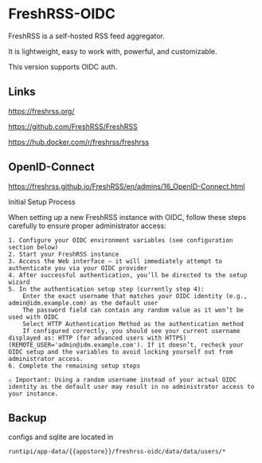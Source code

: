 # FreshRSS-OIDC

FreshRSS is a self-hosted RSS feed aggregator.

It is lightweight, easy to work with, powerful, and customizable.

This version supports OIDC auth.

## Links

<https://freshrss.org/>

<https://github.com/FreshRSS/FreshRSS>

<https://hub.docker.com/r/freshrss/freshrss>

## OpenID-Connect

<https://freshrss.github.io/FreshRSS/en/admins/16_OpenID-Connect.html>


Initial Setup Process

When setting up a new FreshRSS instance with OIDC, follow these steps carefully to ensure proper administrator access:

    1. Configure your OIDC environment variables (see configuration section below)
    2. Start your FreshRSS instance
    3. Access the Web interface – it will immediately attempt to authenticate you via your OIDC provider
    4. After successful authentication, you’ll be directed to the setup wizard
    5. In the authentication setup step (currently step 4):
        Enter the exact username that matches your OIDC identity (e.g., admin@idm.example.com) as the default user
        The password field can contain any random value as it won’t be used with OIDC
        Select HTTP Authentication Method as the authentication method
        If configured correctly, you should see your current username displayed as: HTTP (for advanced users with HTTPS) (REMOTE_USER='admin@idm.example.com'). If it doesn’t, recheck your OIDC setup and the variables to avoid locking yourself out from administrator access.
    6. Complete the remaining setup steps

    ⚠️ Important: Using a random username instead of your actual OIDC identity as the default user may result in no administrator access to your instance.

## Backup

configs and sqlite are located in

```
runtipi/app-data/{{appstore}}/freshrss-oidc/data/data/users/*
```